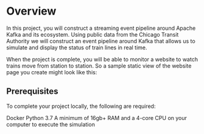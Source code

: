 # Overview

In this project, you will construct a streaming event pipeline around Apache Kafka and its ecosystem. Using public data from the Chicago Transit Authority we will construct an event pipeline around Kafka that allows us to simulate and display the status of train lines in real time.

When the project is complete, you will be able to monitor a website to watch trains move from station to station. So a sample static view of the website page you create might look like this:


## Prerequisites

To complete your project locally, the following are required:

Docker
Python 3.7
A minimum of 16gb+ RAM and a 4-core CPU on your computer to execute the simulation


